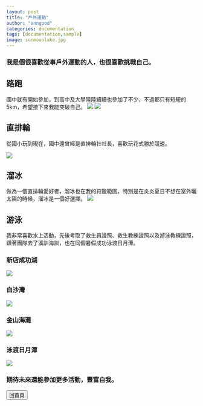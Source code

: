 ```yaml
---
layout: post
title: "戶外運動"
author: "anngood"
categories: documentation
tags: [documentation,sample]
image: sunmoonlake.jpg
---
```

### 我是個很喜歡從事戶外運動的人，也很喜歡挑戰自己。

## 路跑 

國中就有開始參加，到高中及大學陸陸續續也參加了不少，不過都只有短短的5km，希望接下來我能突破自己。
![](https://raw.githubusercontent.com/anngood/anngood.github.io/gh-pages/assets/img/run1.jpg)
![](https://raw.githubusercontent.com/anngood/anngood.github.io/gh-pages/assets/img/run2.jpg)

## 直排輪

從國小玩到現在，國中還曾經是直排輪社社長，喜歡玩花式勝於競速。

![](https://raw.githubusercontent.com/anngood/anngood.github.io/gh-pages/assets/img/rollerskate.gif)

## 溜冰

做為一個直排輪愛好者，溜冰也在我的狩獵範圍，特別是在炎炎夏日不想在室外曬太陽的時候，溜冰是一個好選擇。
![](https://raw.githubusercontent.com/anngood/anngood.github.io/gh-pages/assets/img/iceskate.gif)

## 游泳

我非常喜歡水上活動，先後考取了救生員證照、救生教練證照以及游泳教練證照，跟著團隊去了溪訓海訓，也在同個暑假成功泳渡日月潭。
### 新店成功湖
![](https://raw.githubusercontent.com/anngood/anngood.github.io/gh-pages/assets/img/training1.jpg)
### 白沙灣
![](https://raw.githubusercontent.com/anngood/anngood.github.io/gh-pages/assets/img/training2.jpg)
### 金山海灘
![](https://raw.githubusercontent.com/anngood/anngood.github.io/gh-pages/assets/img/training3.jpg)
### 泳渡日月潭
![](https://raw.githubusercontent.com/anngood/anngood.github.io/gh-pages/assets/img/sunmoonlake.jpg)

### 期待未來還能參加更多活動，豐富自我。

<input type="button" value="回首頁" onclick="location.href='https://anngood.github.io/'">
